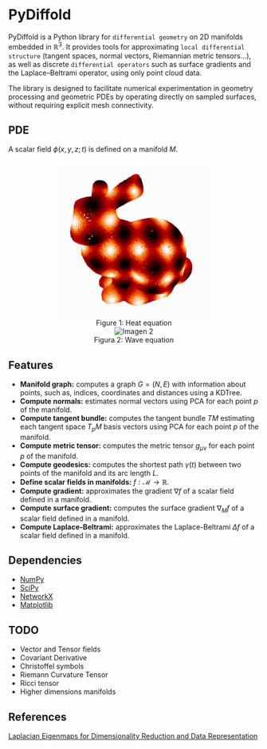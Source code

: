 # PyDiffold
PyDiffold is a Python library for `differential geometry` on 2D manifolds embedded in $\mathbb{R}^3$. It provides tools for approximating `local differential structure` (tangent spaces, normal vectors, Riemannian metric tensors...), as well as discrete `differential operators` such as surface gradients and the Laplace–Beltrami 
operator, using only point cloud data.

The library is designed to facilitate numerical experimentation in geometry processing and geometric PDEs by operating directly on sampled surfaces, 
without requiring explicit mesh connectivity.

## PDE
A scalar field $\phi(x,y,z;t)$ is defined on a manifold $M$.

<p align="center" style="display: flex; justify-content: center; gap: 40px;">
  <figure style="margin: 0; text-align: center;">
    <img src="/img/heat_equation.gif" alt="Imagen 1" width="300"/>
    <figcaption>Figure 1: Heat equation</figcaption>
  </figure>
  <figure style="margin: 0; text-align: center;">
    <img src="/img/wave_equation.gif" alt="Imagen 2" width="300"/>
    <figcaption>Figura 2: Wave equation</figcaption>
  </figure>
</p>

## Features
* **Manifold graph:** computes a graph $G = (N,E)$ with information about points, such as, indices, coordinates and distances using a KDTree.
* **Compute normals:** estimates normal vectors using PCA for each point $p$ of the manifold.
* **Compute tangent bundle:** computes the tangent bundle $TM$ estimating each tangent space $T_pM$ basis vectors using PCA for each point $p$ of the manifold.
* **Compute metric tensor:** computes the metric tensor $g_{\mu \nu}$ for each point $p$ of the manifold.
* **Compute geodesics:** computes the shortest path $\gamma(t)$ between two points of the manifold and its arc length $L$.
* **Define scalar fields in manifolds:** $f : \mathcal{M} \rightarrow \mathbb{R}$.
* **Compute gradient:** approximates the gradient $\nabla f$ of a scalar field defined in a manifold.
* **Compute surface gradient:** computes the surface gradient $\nabla_M f$ of a scalar field defined in a manifold.
* **Compute Laplace-Beltrami:** approximates the Laplace-Beltrami $\Delta f$ of a scalar field defined in a manifold.

## Dependencies
* [NumPy](https://github.com/numpy/numpy)
* [SciPy](https://github.com/scipy/scipy)
* [NetworkX](https://github.com/networkx/networkx)
* [Matplotlib](https://github.com/matplotlib/matplotlib)

## TODO
* Vector and Tensor fields
* Covariant Derivative
* Christoffel symbols
* Riemann Curvature Tensor
* Ricci tensor
* Higher dimensions manifolds

## References
[Laplacian Eigenmaps for Dimensionality Reduction and Data Representation](https://www2.imm.dtu.dk/projects/manifold/Papers/Laplacian.pdf)